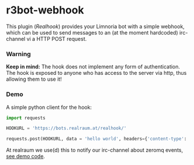 # r3bot-webhook

This plugin (*Realhook*) provides your Limnoria bot with a simple webhook, which can be used to send messages to an (at the moment hardcoded) irc-channel vi a HTTP POST request.

### Warning

**Keep in mind:** The hook does not implement any form of authentication. The hook is exposed to anyone who has access to the server via http, thus allowing them to use it!

### Demo

A simple python client for the hook:

```python
import requests

HOOKURL = 'https://bots.realraum.at/realhook/'

requests.post(HOOKURL, data = 'hello world', headers={'content-type': 'text/plain;'})
```

At realraum we use(d) this to notify our irc-channel about zeromq events, [see demo code](https://gist.github.com/stefan2904/dba60622d5e9dbb06c70).
